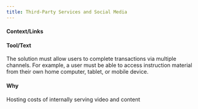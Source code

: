 ```yaml
---
title: Third-Party Services and Social Media
---
```


#### Context/Links


#### Tool/Text
The solution must allow users to complete transactions via multiple channels. For example, a user must be able to access instruction material from their own home computer, tablet, or mobile device.

#### Why
Hosting costs of internally serving video and content
